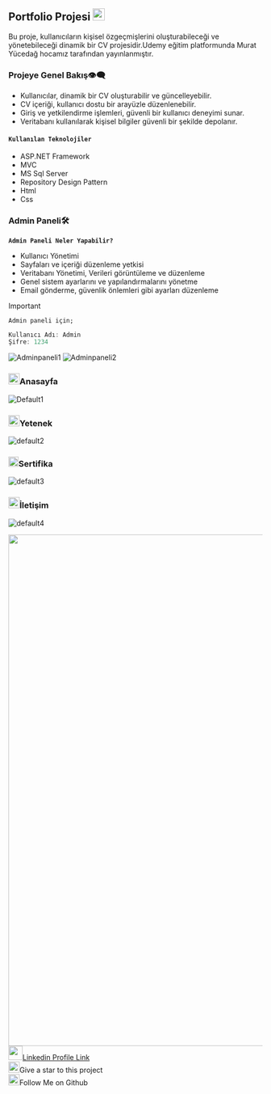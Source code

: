 ## **Portfolio Projesi** <img src="https://user-images.githubusercontent.com/74038190/212284087-bbe7e430-757e-4901-90bf-4cd2ce3e1852.gif" width="24" height="24" />
Bu proje, kullanıcıların kişisel özgeçmişlerini oluşturabileceği ve yönetebileceği dinamik bir CV projesidir.Udemy eğitim platformunda Murat Yücedağ hocamız tarafından yayınlanmıştır.
### Projeye Genel Bakış👁️‍🗨️
- Kullanıcılar, dinamik bir CV oluşturabilir ve güncelleyebilir.
- CV içeriği, kullanıcı dostu bir arayüzle düzenlenebilir.
- Giriş ve yetkilendirme işlemleri, güvenli bir kullanıcı deneyimi sunar.
- Veritabanı kullanılarak kişisel bilgiler güvenli bir şekilde depolanır.
#### **`Kullanılan Teknolojiler`**
+ ASP.NET Framework
+ MVC
+ MS Sql Server
+ Repository Design Pattern
+ Html
+ Css
### Admin Paneli🛠️
**`Admin Paneli Neler Yapabilir?`**
- Kullanıcı Yönetimi
- Sayfaları ve içeriği düzenleme yetkisi
- Veritabanı Yönetimi, Verileri görüntüleme ve düzenleme
- Genel sistem ayarlarını ve yapılandırmalarını yönetme
- Email gönderme, güvenlik önlemleri gibi ayarları düzenleme
> [!IMPORTANT]
> `Admin paneli için;`
> ```C#
> Kullanıcı Adı: Admin
> Şifre: 1234
![Adminpaneli1](https://github.com/Nesibe93/MvcCV/assets/125722258/17c5cde9-09e1-4418-8b64-49d191517c80)
![Adminpaneli2](https://github.com/Nesibe93/MvcCV/assets/125722258/692d7a26-4bb4-4061-967a-9f4658a117bf)
### <img width="22" height="22" src="https://img.icons8.com/external-flaticons-lineal-color-flat-icons/64/external-home-resume-flaticons-lineal-color-flat-icons.png" alt="external-home-resume-flaticons-lineal-color-flat-icons"/>Anasayfa
![Default1](https://github.com/Nesibe93/MvcCV/assets/125722258/b7e99bde-6968-41f1-b734-21a9b0673f4b)
### <img width="22" height="22" src="https://img.icons8.com/tiny-color/16/code.png" alt="code"/>Yetenek
![default2](https://github.com/Nesibe93/MvcCV/assets/125722258/0ecdc78d-0ed6-45a7-9e1f-211d4601f759)
### <img width="20" height="20" src="https://img.icons8.com/office/24/diploma.png" alt="diploma"/>Sertifika
![default3](https://github.com/Nesibe93/MvcCV/assets/125722258/44125299-17b9-4268-9296-ecc535c43a1d)
### <img width="22" height="22" src="https://github.com/Nesibe93/MvcCV/assets/125722258/20e3a820-f95b-41d4-9a11-ea97ff9047f5"/>İletişim
![default4](https://github.com/Nesibe93/MvcCV/assets/125722258/a70240dc-a9c7-4bfb-9a6d-424be48de3f7)





<img src="https://user-images.githubusercontent.com/74038190/212284115-f47cd8ff-2ffb-4b04-b5bf-4d1c14c0247f.gif" width="1012"><br>
<img src="https://user-images.githubusercontent.com/74038190/235294012-0a55e343-37ad-4b0f-924f-c8431d9d2483.gif" width="28" height="28"/>[Linkedin Profile Link](https://www.linkedin.com/in/nesibekosanoglu/)<br>
<img src="https://raw.githubusercontent.com/Tarikul-Islam-Anik/Microsoft-Teams-Animated-Emojis/master/Emojis/Travel%20and%20places/Star.png" width="22" height="22" />Give a star to this project<br>
<img src="https://raw.githubusercontent.com/Tarikul-Islam-Anik/Microsoft-Teams-Animated-Emojis/master/Emojis/Hand%20gestures/Folded%20Hands%20Light%20Skin%20Tone.png" width="22" height="22" />Follow Me on Github
